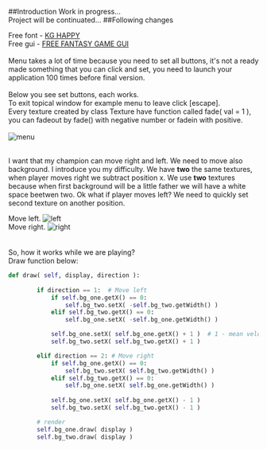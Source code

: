##Introduction
Work in progress...<br/>
Project will be continuated...
##Following changes

Free font - [KG HAPPY](http://www.fontspace.com/kimberly-geswein/kg-happy "KG HAPPY")<br />
Free gui - [FREE FANTASY GAME GUI](http://www.gameart2d.com/free-fantasy-game-gui.html "FREE FANTASY GAME GUI")<br /><br />
Menu takes a lot of time because you need to set all buttons, it's not a ready made something that you can click and set, you need to launch your application 100 times before final version.<br/><br/>
Below you see set buttons, each works.<br/>
To exit topical window for example menu to leave click [escape]. <br/>
Every texture created by class Texture have function called fade( val = 1 ), you can fadeout by fade() with negative number or fadein with positive.<br/><br/>
![menu](https://cloud.githubusercontent.com/assets/19840443/17998044/8f1e7b2a-6b72-11e6-965e-b39c9b23ee3c.png)<br/><br/>

I want that my champion can move right and left. We need to move also background. I introduce you my difficulty. We have **two** the same textures, when player moves right we subtract position x. We use **two** textures because when first background will be a little father we will have a white space beetwen two. Ok what if player moves left? We need to quickly set second texture on another position. <br/>

Move left.
![left](https://cloud.githubusercontent.com/assets/19840443/18232417/68b86d74-72cf-11e6-9ca1-a6424662bb25.png)<br/>
Move right.
![right](https://cloud.githubusercontent.com/assets/19840443/17999030/9c306490-6b77-11e6-975e-e6c572f1e0b4.png)<br/>
<br/><br/>
So, how it works while we are playing? <br/>
Draw function below: <br/>
```python
def draw( self, display, direction ):
		
		if direction == 1:	# Move left
			if self.bg_one.getX() == 0:
				self.bg_two.setX( -self.bg_two.getWidth() )
			elif self.bg_two.getX() == 0:
				self.bg_one.setX( -self.bg_one.getWidth() )

			self.bg_one.setX( self.bg_one.getX() + 1 )  # 1 - mean velocity, we can also add another variable
			self.bg_two.setX( self.bg_two.getX() + 1 )

		elif direction == 2: # Move right
			if self.bg_one.getX() == 0:
				self.bg_two.setX( self.bg_two.getWidth() )
			elif self.bg_two.getX() == 0:
				self.bg_one.setX( self.bg_one.getWidth() )
      
			self.bg_one.setX( self.bg_one.getX() - 1 )
			self.bg_two.setX( self.bg_two.getX() - 1 )

		# render
		self.bg_one.draw( display )
		self.bg_two.draw( display )
```
